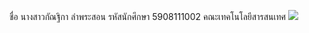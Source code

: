 ชื่อ นางสาวกัณฐิกา ลำพระสอน 
รหัสนักศึกษา 5908111002 
คณะเทคโนโลยีสารสนเทศ
<a href="http://www.mx7.com/view2/A6SdD4yOVU6vHNkC" target="_blank"><img border="0" src="http://www.mx7.com/i/14f/zzdHgo.jpg" /></a>
